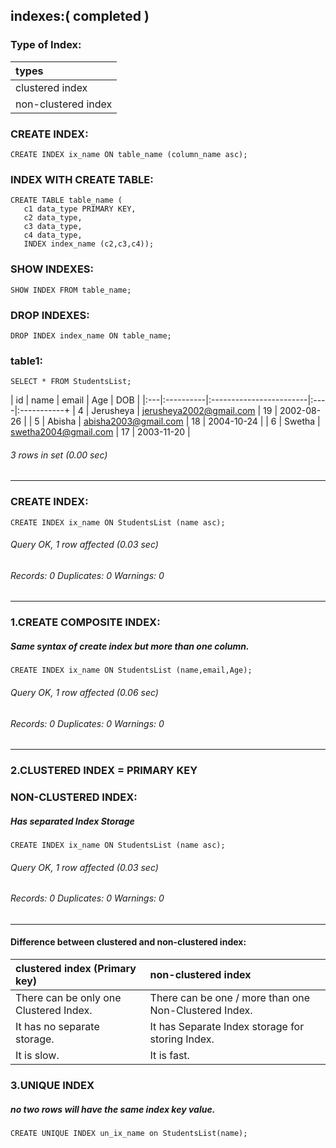 ## indexes:( completed )

### Type of Index:

| types               |
|:--------------------|
| clustered index     |
| non-clustered index |

### CREATE INDEX:

```syntax
CREATE INDEX ix_name ON table_name (column_name asc);
```

### INDEX WITH CREATE TABLE:

```syntax
CREATE TABLE table_name (
   c1 data_type PRIMARY KEY,
   c2 data_type,
   c3 data_type,
   c4 data_type,
   INDEX index_name (c2,c3,c4));
```

### SHOW INDEXES:

```syntax
SHOW INDEX FROM table_name;
```

### DROP INDEXES:

```syntax
DROP INDEX index_name ON table_name;
```

### table1:

```syntax
SELECT * FROM StudentsList;
```

| id | name      | email                   | Age | DOB        |
|:---|:----------|:------------------------|:----|:-----------+
|  4 | Jerusheya | jerusheya2002@gmail.com |  19 | 2002-08-26 |
|  5 | Abisha    | abisha2003@gmail.com    |  18 | 2004-10-24 |
|  6 | Swetha    | swetha2004@gmail.com    |  17 | 2003-11-20 |

###### 3 rows in set (0.00 sec)
* * * 

### CREATE INDEX:

```syntax
CREATE INDEX ix_name ON StudentsList (name asc);
```
###### Query OK, 1 row affected (0.03 sec)
###### Records: 0  Duplicates: 0  Warnings: 0
* * *

### 1.CREATE COMPOSITE INDEX:
##### Same syntax of create index but more than one column.

```syntax
CREATE INDEX ix_name ON StudentsList (name,email,Age);
```
###### Query OK, 1 row affected (0.06 sec)
###### Records: 0  Duplicates: 0  Warnings: 0
* * *

### 2.CLUSTERED INDEX = PRIMARY KEY

### NON-CLUSTERED INDEX:
##### Has separated Index Storage

```syntax
CREATE INDEX ix_name ON StudentsList (name asc);
```
###### Query OK, 1 row affected (0.03 sec)
###### Records: 0  Duplicates: 0  Warnings: 0
* * *

#### Difference between clustered and non-clustered index:

|   clustered index  (Primary key)        |         non-clustered index                           |
|:----------------------------------------|:------------------------------------------------------|
| There can be only one Clustered Index.  | There can be one / more than one Non-Clustered Index. |
|  It has no separate storage.            |  It has Separate Index storage for storing Index.     |
|  It is slow.                            |   It is fast.                                         |

### 3.UNIQUE INDEX 
##### no two rows will have the same index key value.

```syntax
CREATE UNIQUE INDEX un_ix_name on StudentsList(name);
```





